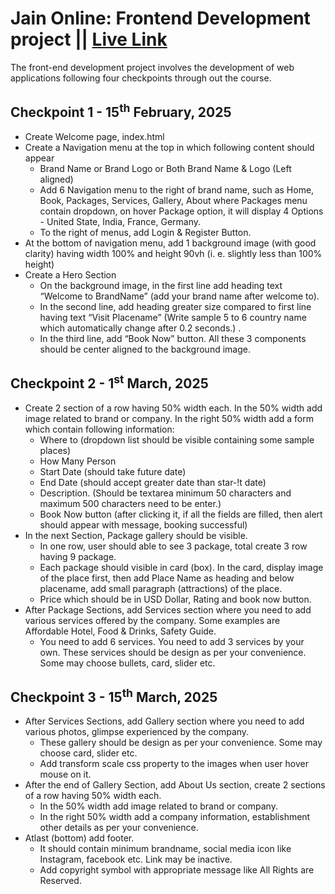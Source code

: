 # Jain Online: Frontend Development project || [Live Link](https://aktech27.github.io/jain-online-fe-project)

The front-end development project involves the development of web applications following four checkpoints through out the course.

## Checkpoint 1 - 15<sup>th</sup> February, 2025

- Create Welcome page, index.html
- Create a Navigation menu at the top in which following content should appear
  - Brand Name or Brand Logo or Both Brand Name & Logo (Left aligned)
  - Add 6 Navigation menu to the right of brand name, such as Home, Book, Packages, Services, Gallery, About where Packages menu contain dropdown, on hover Package option, it will display 4 Options - United State, India, France, Germany.
  - To the right of menus, add Login & Register Button.
- At the bottom of navigation menu, add 1 background image (with good clarity) having width 100% and height 90vh (i. e. slightly less than 100% height)
- Create a Hero Section
  - On the background image, in the first line add heading text “Welcome to BrandName” (add your brand name after welcome to).
  - In the second line, add heading greater size compared to first line having text “Visit Placename” (Write sample 5 to 6 country name which automatically change after 0.2 seconds.) .
  - In the third line, add “Book Now” button. All these 3 components should be center aligned to the background image.

## Checkpoint 2 - 1<sup>st</sup> March, 2025

- Create 2 section of a row having 50% width each. In the 50% width add image related to brand or company. In the right 50% width add a form which contain following information:
  - Where to (dropdown list should be visible containing some sample places)
  - How Many Person
  - Start Date (should take future date)
  - End Date (should accept greater date than star-!t date)
  - Description. (Should be textarea minimum 50 characters and maximum 500 characters need to be enter.)
  - Book Now button (after clicking it, if all the fields are filled, then alert should appear with message, booking successful)
- In the next Section, Package gallery should be visible.
  - In one row, user should able to see 3 package, total create 3 row having 9 package.
  - Each package should visible in card (box). In the card, display image of the place first, then add Place Name as heading and below placename, add small paragraph (attractions) of the place.
  - Price which should be in USD Dollar, Rating and book now button.
- After Package Sections, add Services section where you need to add various services offered by the company. Some examples are Affordable Hotel, Food & Drinks, Safety Guide.
  - You need to add 6 services. You need to add 3 services by your own. These services should be design as per your convenience. Some may choose bullets, card, slider etc.

## Checkpoint 3 - 15<sup>th</sup> March, 2025

- After Services Sections, add Gallery section where you need to add various photos, glimpse experienced by the company.
  - These gallery should be design as per your convenience. Some may choose card, slider etc.
  - Add transform scale css property to the images when user hover mouse on it.
- After the end of Gallery Section, add About Us section, create 2 sections of a row having 50% width each.
  - In the 50% width add image related to brand or company.
  - In the right 50% width add a company information, establishment other details as per your convenience.
- Atlast (bottom) add footer.
  - It should contain minimum brandname, social media icon like Instagram, facebook etc. Link may be inactive.
  - Add copyright symbol with appropriate message like All Rights are Reserved.
